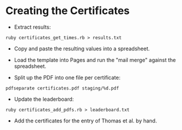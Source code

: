 # Creating the Certificates

* Extract results:

```
ruby certificates_get_times.rb > results.txt
```

* Copy and paste the resulting values into a spreadsheet.

* Load the template into Pages and run the "mail merge" against the spreadsheet.

* Split up the PDF into one file per certificate:

```
pdfseparate certificates.pdf staging/%d.pdf
```

* Update the leaderboard:

```
ruby certificates_add_pdfs.rb > leaderboard.txt
```

* Add the certificates for the entry of Thomas et al. by hand.

